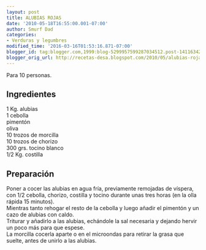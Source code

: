 ```yaml
---
layout: post
title: ALUBIAS ROJAS
date: '2010-05-18T16:55:00.001-07:00'
author: Smurf Dad
categories:
- Verduras y legumbres
modified_time: '2016-03-16T01:53:16.871-07:00'
blogger_id: tag:blogger.com,1999:blog-5299957599287034512.post-1411634249871767571
blogger_orig_url: http://recetas-desa.blogspot.com/2010/05/alubias-rojas.html
---
```


Para 10 personas.<br><h2>Ingredientes</h2><p>1 Kg. alubias<br/>1 cebolla<br/>piment&oacute;n<br/>oliva<br/>10 trozos de morcilla<br/>10 trozos de chorizo<br/>300 grs. tocino blanco<br/>1/2 Kg. costilla</p><h2>Preparaci&oacute;n</h2><p>Poner a cocer las alubias en agua fr&iacute;a, previamente remojadas de v&iacute;spera, con 1/2 cebolla, chorizo, costilla y tocino durante unas tres horas (en la olla r&aacute;pida 15 minutos).<br/>Mientras tanto rehogar el resto de la cebolla y luego a&ntilde;adir el piment&oacute;n y un cazo de alubias con caldo.<br/>Triturar y a&ntilde;adirlo a las alubias, ech&aacute;ndole la sal necesaria y dejando hervir un poco m&aacute;s para que espese.<br/>La morcilla cocerla aparte o en el microondas para retirar la grasa que suelte, antes de unirlo a las alubias.</p><br>